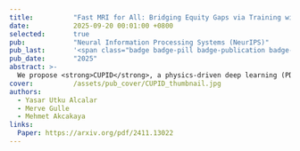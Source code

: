 ```yaml
---
title:          "Fast MRI for All: Bridging Equity Gaps via Training without Raw Data Access"
date:           2025-09-20 00:01:00 +0800
selected:       true
pub:            "Neural Information Processing Systems (NeurIPS)"
pub_last:       '<span class="badge badge-pill badge-publication badge-success">Spotlight</span>'
pub_date:       "2025"
abstract: >-
  We propose <strong>CUPID</strong>, a physics-driven deep learning (PD-DL) method that trains fast MRI reconstruction models using only routine clinical images, without requiring raw k-space data. CUPID leverages compressibility-based quality measures and perturbation-driven consistency with clinical parallel imaging to enable high-quality reconstructions. Experiments show CUPID achieves quality comparable to k-space–based PD-DL methods and surpasses compressed sensing and diffusion approaches, while enabling zero-shot training for retrospective and prospective sub-sampling. By removing the need for raw data, CUPID broadens access to advanced MRI acceleration techniques, particularly for rural and underserved populations.
cover:          /assets/pub_cover/CUPID_thumbnail.jpg
authors:
  - Yasar Utku Alcalar
  - Merve Gulle
  - Mehmet Akcakaya
links:
  Paper: https://arxiv.org/pdf/2411.13022
---
```

